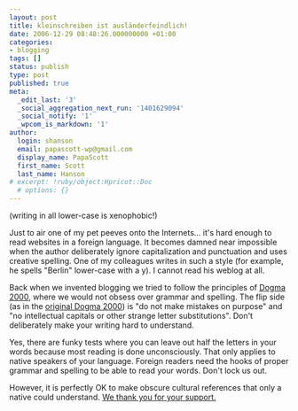 ```yaml
---
layout: post
title: kleinschreiben ist ausländerfeindlich!
date: 2006-12-29 08:48:26.000000000 +01:00
categories:
- blogging
tags: []
status: publish
type: post
published: true
meta:
  _edit_last: '3'
  _social_aggregation_next_run: '1401629094'
  _social_notify: '1'
  _wpcom_is_markdown: '1'
author:
  login: shanson
  email: papascott-wp@gmail.com
  display_name: PapaScott
  first_name: Scott
  last_name: Hanson
# excerpt: !ruby/object:Hpricot::Doc
  # options: {}
---
```

<p>(writing in all lower-case is xenophobic!)</p>
<p>Just to air one of my pet peeves onto the Internets... it's hard enough to read websites in a foreign language. It becomes damned near impossible when the author deliberately ignore capitalization and punctuation and uses creative spelling. One of my colleagues writes in such a style (for example, he spells "Berlin" lower-case with a y). I cannot read his weblog at all.</p>
<p>Back when we invented blogging we tried to follow the principles of <a href="http://www.sexyjazz.de/world/d2k/">Dogma 2000</a>, where we would not obsess over grammar and spelling. The flip side (as in the <a href="http://web.archive.org/web/20001202025800/netdyslexia.editthispage.com/dogma2000">original Dogma 2000</a>) is "do not make mistakes on purpose" and "no intellectual capitals or other strange letter substitutions". Don't deliberately make your writing hard to understand.</p>
<p>Yes, there are funky tests where you can leave out half the letters in your words because most reading is done unconsciously. That only applies to native speakers of your language. Foreign readers need the hooks of proper grammar and spelling to be able to read your words. Don't lock us out.</p>
<p>However, it is perfectly OK to make obscure cultural references that only a native could understand. <a href="http://www.tvacres.com/admascots_bartles.htm">We thank you for your support.</a></p>
